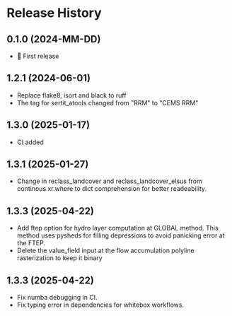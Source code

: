 # Release History

## 0.1.0 (2024-MM-DD)

- :rocket: First release

## 1.2.1 (2024-06-01)
- Replace flake8, isort and black to ruff
- The tag for sertit_atools changed from "RRM" to "CEMS RRM"

## 1.3.0 (2025-01-17)
- CI added

## 1.3.1 (2025-01-27)
- Change in reclass_landcover and reclass_landcover_elsus from continous xr.where to dict comprehension for better readeability.


## 1.3.3 (2025-04-22)
- Add ftep option for hydro layer computation at GLOBAL method. This method uses pysheds for filling depressions to avoid panicking error at the FTEP.
- Delete the value_field input at the flow accumulation polyline rasterization to keep it binary

## 1.3.3 (2025-04-22)
- Fix numba debugging in CI.
- Fix typing error in dependencies for whitebox workflows.